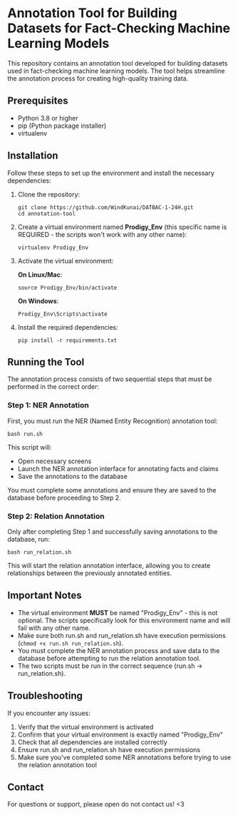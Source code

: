 # Annotation Tool for Building Datasets for Fact-Checking Machine Learning Models

This repository contains an annotation tool developed for building datasets used in fact-checking machine learning models. The tool helps streamline the annotation process for creating high-quality training data.

## Prerequisites

- Python 3.8 or higher
- pip (Python package installer)
- virtualenv

## Installation

Follow these steps to set up the environment and install the necessary dependencies:

1. Clone the repository:
   ```
   git clone https://github.com/WindKunai/DATBAC-1-24H.git
   cd annotation-tool
   ```

2. Create a virtual environment named **Prodigy_Env** (this specific name is REQUIRED - the scripts won't work with any other name):
   ```
   virtualenv Prodigy_Env
   ```

3. Activate the virtual environment:
   
   **On Linux/Mac**:
   ```
   source Prodigy_Env/bin/activate
   ```
   
   **On Windows**:
   ```
   Prodigy_Env\Scripts\activate
   ```

4. Install the required dependencies:
   ```
   pip install -r requirements.txt
   ```

## Running the Tool

The annotation process consists of two sequential steps that must be performed in the correct order:

### Step 1: NER Annotation

First, you must run the NER (Named Entity Recognition) annotation tool:

```
bash run.sh
```

This script will:
- Open necessary screens
- Launch the NER annotation interface for annotating facts and claims
- Save the annotations to the database

You must complete some annotations and ensure they are saved to the database before proceeding to Step 2.

### Step 2: Relation Annotation

Only after completing Step 1 and successfully saving annotations to the database, run:

```
bash run_relation.sh
```

This will start the relation annotation interface, allowing you to create relationships between the previously annotated entities.

## Important Notes

- The virtual environment **MUST** be named "Prodigy_Env" - this is not optional. The scripts specifically look for this environment name and will fail with any other name.
- Make sure both run.sh and run_relation.sh have execution permissions (`chmod +x run.sh run_relation.sh`).
- You must complete the NER annotation process and save data to the database before attempting to run the relation annotation tool.
- The two scripts must be run in the correct sequence (run.sh → run_relation.sh).

## Troubleshooting

If you encounter any issues:

1. Verify that the virtual environment is activated
2. Confirm that your virtual environment is exactly named "Prodigy_Env"
3. Check that all dependencies are installed correctly
4. Ensure run.sh and run_relation.sh have execution permissions
5. Make sure you've completed some NER annotations before trying to use the relation annotation tool

## Contact

For questions or support, please open do not contact us! <3